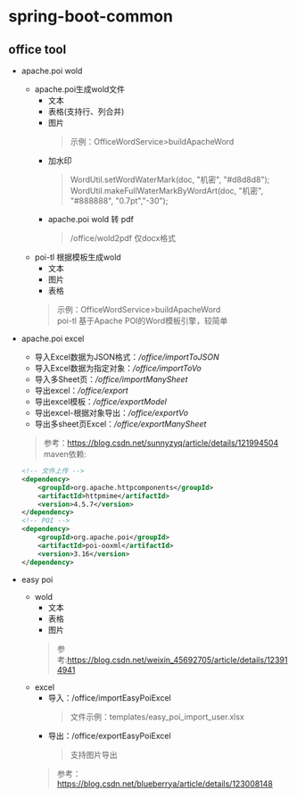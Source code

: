 # spring-boot-common

## office tool

- apache.poi wold
    - apache.poi生成wold文件
        - 文本
        - 表格(支持行、列合并)
        - 图片
            > 示例：OfficeWordService>buildApacheWord
        - 加水印
            > WordUtil.setWordWaterMark(doc, "机密", "#d8d8d8");  
            WordUtil.makeFullWaterMarkByWordArt(doc, "机密", "#888888", "0.7pt","-30");
        - apache.poi wold 转 pdf
            > /office/wold2pdf 仅docx格式 
    - poi-tl 根据模板生成wold
        - 文本
        - 图片
        - 表格
        > 示例：OfficeWordService>buildApacheWord  
        poi-tl 基于Apache POI的Word模板引擎，较简单
    
- apache.poi excel
    - 导入Excel数据为JSON格式：_/office/importToJSON_
    - 导入Excel数据为指定对象：_/office/importToVo_
    - 导入多Sheet页：_/office/importManySheet_
    - 导出excel：_/office/export_
    - 导出excel模板：_/office/exportModel_
    - 导出excel-根据对象导出：_/office/exportVo_
    - 导出多sheet页Excel：_/office/exportManySheet_

    > 参考：<https://blog.csdn.net/sunnyzyq/article/details/121994504>  
    maven依赖:
    ````xml
    <!-- 文件上传 -->
    <dependency>
        <groupId>org.apache.httpcomponents</groupId>
        <artifactId>httpmime</artifactId>
        <version>4.5.7</version>
    </dependency>
    <!-- POI -->
    <dependency>
        <groupId>org.apache.poi</groupId>
        <artifactId>poi-ooxml</artifactId>
        <version>3.16</version>
    </dependency>
    ````
- easy poi 
    - wold
        - 文本
        - 表格
        - 图片
        > 参考:<https://blog.csdn.net/weixin_45692705/article/details/123914941>
    - excel
        - 导入：/office/importEasyPoiExcel  
            > 文件示例：templates/easy_poi_import_user.xlsx
        - 导出：/office/exportEasyPoiExcel
            > 支持图片导出
        > 参考：<https://blog.csdn.net/blueberrya/article/details/123008148>

